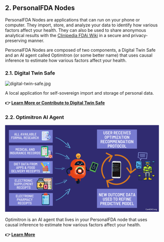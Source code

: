 ## 2. PersonalFDA Nodes

PersonalFDA Nodes are applications that can run on your phone or computer. They import, store, and analyze your data to identify how various factors affect your health.  They can also be used to share anonymous analytical results with the [Clinipedia FDAi Wiki](../clinipedia/clinipedia.md) in a secure and privacy-preserving manner.

PersonalFDA Nodes are composed of two components, a Digital Twin Safe and an AI agent called Optimitron (or some better name) that uses causal inference to estimate how various factors affect your health.

### 2.1. Digital Twin Safe

![digital-twin-safe.jpg](https://static.crowdsourcingcures.org/dfda/components/digital-twin-safe/digital-twin-safe.jpg)

A local application for self-sovereign import and storage of personal data.

**👉 [Learn More or Contribute to Digital Twin Safe](../digital-twin-safe/digital-twin-safe.md)**

### 2.2. Optimitron AI Agent

![data-import-and-analysis.gif](../../images/data-import-and-analysis.gif)

Optimitron is an AI agent that lives in your PersonalFDA node that uses causal inference to estimate how various factors affect your health.

**👉 [Learn More](../optimiton-ai-agent/optomitron-ai-agent.md)**
